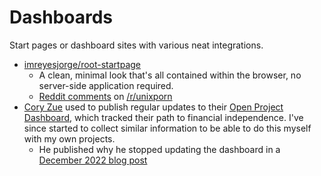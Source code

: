 # Dashboards

Start pages or dashboard sites with various neat integrations.

- [imreyesjorge/root-startpage](https://github.com/imreyesjorge/root-startpage)
  - A clean, minimal look that's all contained within the browser, no
    server-side application required.
  - [Reddit comments](https://old.reddit.com/r/unixporn/comments/zjlvk3/startpage_root_a_simple_and_clean_startpage/)
    on [/r/unixporn](https://old.reddit.com/r/unixporn/)
- [Cory Zue](https://www.coryzue.com) used to publish regular updates to their
  [Open Project Dashboard](https://www.coryzue.com/open/), which tracked their
  path to financial independence. I've since started to collect similar
  information to be able to do this myself with my own projects.
  - He published why he stopped updating the dashboard in a
    [December 2022 blog post](https://www.coryzue.com/writing/building-in-private/)
